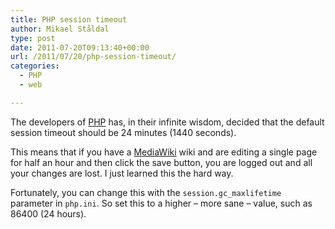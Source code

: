 ```yaml
---
title: PHP session timeout
author: Mikael Ståldal
type: post
date: 2011-07-20T09:13:40+00:00
url: /2011/07/20/php-session-timeout/
categories:
  - PHP
  - web

---
```

The developers of [PHP][1] has, in their infinite wisdom, decided that the default session timeout should be 24 minutes (1440 seconds).

This means that if you have a [MediaWiki][2] wiki and are editing a single page for half an hour and then click the save button, you are logged out and all your changes are lost. I just learned this the hard way.

Fortunately, you can change this with the `session.gc_maxlifetime` parameter in `php.ini`. So set this to a higher &#8211; more sane &#8211; value, such as 86400 (24 hours).

 [1]: http://www.php.net/
 [2]: http://www.mediawiki.org/